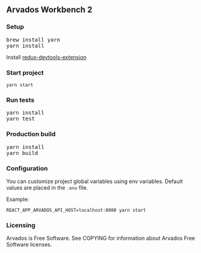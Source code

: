[comment]: # (Copyright © The Arvados Authors. All rights reserved.)
[comment]: # ()
[comment]: # (SPDX-License-Identifier: CC-BY-SA-3.0)

## Arvados Workbench 2

### Setup
<pre>
brew install yarn
yarn install
</pre>
Install [redux-devtools-extension](https://chrome.google.com/webstore/detail/redux-devtools/lmhkpmbekcpmknklioeibfkpmmfibljd)

### Start project
<code>yarn start</code>

### Run tests
<pre>
yarn install
yarn test
</pre>

### Production build
<pre>
yarn install
yarn build
</pre>

### Configuration
You can customize project global variables using env variables. Default values are placed in the `.env` file.

Example:
```
REACT_APP_ARVADOS_API_HOST=localhost:8000 yarn start
```

### Licensing

Arvados is Free Software. See COPYING for information about Arvados Free
Software licenses.

